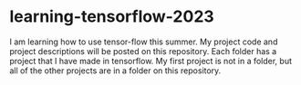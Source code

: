 # learning-tensorflow-2023
I am learning how to use tensor-flow this summer. My project code and project descriptions will be posted on this repository. 
Each folder has a project that I have made in tensorflow. My first project is not in a folder, but all of the other projects are in a folder on this repository. 
